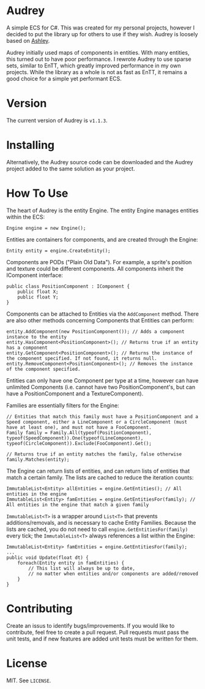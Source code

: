 # Audrey

A simple ECS for C#. This was created for my personal projects, however I decided to put the library up for others to use if they wish. Audrey is loosely based on [Ashley](https://github.com/libgdx/ashley).

Audrey initially used maps of components in entities. With many entities, this turned out to have poor performance. I rewrote Audrey to use sparse sets, similar to EnTT, which greatly improved performance in my own projects. While the library as a whole is not as fast as EnTT, it remains a good choice for a simple yet performant ECS.

# Version

The current version of Audrey is `v1.1.3`.

# Installing

Alternatively, the Audrey source code can be downloaded and the Audrey project added to the same solution as your project.

# How To Use

The heart of Audrey is the entity Engine. The entity Engine manages entities within the ECS:

    Engine engine = new Engine();

Entities are containers for components, and are created through the Engine:

    Entity entity = engine.CreateEntity();
    
Components are PODs ("Plain Old Data"). For example, a sprite's position and texture could be different components. All components inherit the IComponent interface:

    public class PositionComponent : IComponent {
        public float X;
        public float Y;
    }
    
Components can be attached to Entities via the ```AddComponent``` method. There are also other methods concerning Components that Entities can perform:

    entity.AddComponent(new PositionComponent()); // Adds a component instance to the entity
    entity.HasComponent<PositionComponent>(); // Returns true if an entity has a component
    entity.GetComponent<PositionComponent>(); // Returns the instance of the component specified. If not found, it returns null.
    entity.RemoveComponent<PositionComponent>(); // Removes the instance of the component specified.
    
Entities can only have one Component per type at a time, however can have unlimited Components (i.e. cannot have two PositionComponent's, but can have a PositionComponent and a TextureComponent).

Families are essentially filters for the Engine:

    // Entities that match this family must have a PositionComponent and a Speed component, either a LineComponent or a CircleComponent (must have at least one), and must not have a FooComponent.
    Family family = Family.All(typeof(PositionComponent), typeof(SpeedComponent)).One(typeof(LineComponent), typeof(CircleComponent)).Exclude(FooComponent).Get();
    
    // Returns true if an entity matches the family, false otherwise
    family.Matches(entity);
    
The Engine can return lists of entities, and can return lists of entities that match a certain family. The lists are cached to reduce the iteration counts:

    ImmutableList<Entity> allEntities = engine.GetEntities(); // All entities in the engine
    ImmutableList<Entity> famEntities = engine.GetEntitiesFor(family); // All entities in the engine that match a given family
    
```ImmutableList<T>``` is a wrapper around ```List<T>``` that prevents additions/removals, and is necessary to cache Entity Families. Because the lists are cached, you do not need to call ```engine.GetEntitiesFor(family)``` every tick; the ```ImmutableList<T>``` always references a list within the Engine:

    ImmutableList<Entity> famEntities = engine.GetEntitiesFor(family);
    ...
    public void Update(float dt) {
        foreach(Entity entity in famEntities) {
            // This list will always be up to date,
            // no matter when entities and/or components are added/removed
        }
    }

# Contributing

Create an issus to identify bugs/improvements. If you would like to contribute, feel free to create a pull request. Pull requests must pass the unit tests, and if new features are added unit tests must be written for them.

# License

MIT. See `LICENSE`.
